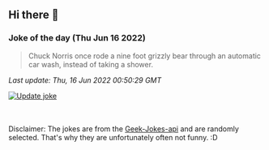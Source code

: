 ## Hi there 👋

### Joke of the day (Thu Jun 16 2022)
<!-- joke -->
>Chuck Norris once rode a nine foot grizzly bear through an automatic car wash, instead of taking a shower.
<!-- /joke -->

*Last update: Thu, 16 Jun 2022 00:50:29 GMT*

[![Update joke](https://github.com/nclskfm/nclskfm/actions/workflows/joke.yml/badge.svg)](https://github.com/nclskfm/nclskfm/actions/workflows/joke.yml)

<br><br>
Disclaimer: The jokes are from the [Geek-Jokes-api](https://github.com/sameerkumar18/geek-joke-api) and are randomly selected. That's why they are unfortunately often not funny. :D
